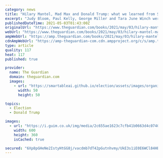```yaml
---
category: news
title: "Hilary Mantel, Mad Max and Donald Trump: what we learned from Sydney writers’ festival"
excerpt: "Judy Bloom, Paul Kelly, George Miller and Tara June Winch were among the guests at Carriageworks, in a welcome return for the beloved event"
publishedDateTime: 2021-05-03T01:43:00Z
originalUrl: "https://www.theguardian.com/books/2021/may/03/hilary-mantel-mad-max-and-donald-trump-what-we-learned-from-sydney-writers-festival"
webUrl: "https://www.theguardian.com/books/2021/may/03/hilary-mantel-mad-max-and-donald-trump-what-we-learned-from-sydney-writers-festival"
ampWebUrl: "https://amp.theguardian.com/books/2021/may/03/hilary-mantel-mad-max-and-donald-trump-what-we-learned-from-sydney-writers-festival"
cdnAmpWebUrl: "https://amp-theguardian-com.cdn.ampproject.org/c/s/amp.theguardian.com/books/2021/may/03/hilary-mantel-mad-max-and-donald-trump-what-we-learned-from-sydney-writers-festival"
type: article
quality: 117
heat: 117
published: true

provider:
  name: The Guardian
  domain: theguardian.com
  images:
    - url: "https://smartableai.github.io/election/assets/images/organizations/theguardian.com-50x50.jpg"
      width: 50
      height: 50

topics:
  - Election
  - Donald Trump

images:
  - url: "https://i.guim.co.uk/img/media/2c655ae1623c7cfb41b0663d4c07406f0ffd65ca/0_118_4800_2880/master/4800.jpg?width=300&quality=45&auto=format&fit=max&dpr=2&s=3dc8214deac6baa8c683456231825f63"
    width: 600
    height: 360
    isCached: true

secured: "6Xp8pGHeNe2IstyHtGG8j/vacdmb7dT42pGutnhvmy/UkE3s1iE0E6WCl84HB8yO555PwBR+2YG7QgIDKIxrr1ErRGVh2qo9pncFAIUVMHQx8OKjtxh5zJEBVuOrJLNJAQBtWcel+MKzmVX7kHRMw6KQHlwU1v4Jyxu04Il9HknUtTmTYacgjQ6MBCz9lKnBlns4afNi4WBAOSWsVEi9N5uhO758gR8r+WgnCft7v8i6PbRFs7RIpTJJ3KhVfvzbr15shQ8pV4F2tfWYOFVBTL+qH8azjlzkew/7wAeTYxhz+LThAeqE9EVVod0HORLyrKf0Vprfx5OvGDrp30dZiK7592Z4qWepgDHDZbpOxvc=;LnBC/LxOojWqJ7jtZc+oLQ=="
---
```


